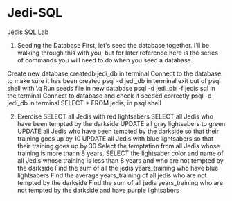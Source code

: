 # Jedi-SQL

Jedis SQL Lab
1. Seeding the Database
First, let's seed the database together. I'll be walking through this with you, but for later reference here is the series of commands you will need to do when you seed a database.

Create new database
createdb jedi_db in terminal
Connect to the database to make sure it has been created
psql -d jedi_db in terminal
exit out of psql shell with \q
Run seeds file in new database
psql -d jedi_db -f jedis.sql in the terminal
Connect to database and check if seeded correctly
psql -d jedi_db in terminal
SELECT * FROM jedis; in psql shell

2. Exercise
SELECT all Jedis with red lightsabers
SELECT all Jedis who have been tempted by the darkside
UPDATE all gray lightsabers to green
UPDATE all Jedis who have been tempted by the darkside so that their training goes up by 10
UPDATE all Jedis with blue lightsabers so that their training goes up by 30
Select the temptation from all Jedis whose training is more thann 8 years.
SELECT the lightsaber color and name of all Jedis whose training is less than 8 years and who are not tempted by the darkside
Find the sum of all the jedis years_training who have blue lightsabers
Find the average years_training of all jedis who are not tempted by the darkside
Find the sum of all jedis years_training who are not tempted by the darkside and have purple lightsabers
